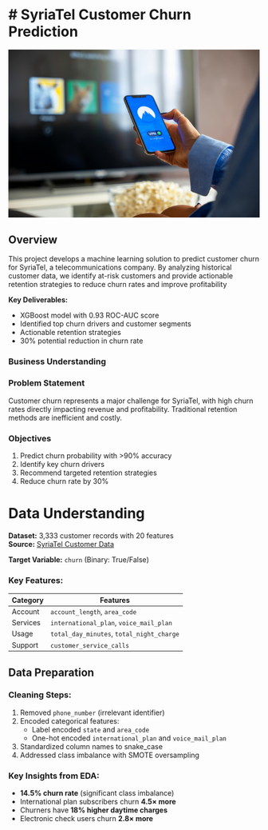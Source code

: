 # # SyriaTel Customer Churn Prediction

![Telecom Churn Analysis](images/telcomimage.jpg)

## Overview
This project develops a machine learning solution to predict customer churn for SyriaTel, a telecommunications company. By analyzing historical customer data, we identify at-risk customers and provide actionable retention strategies to reduce churn rates and improve profitability

**Key Deliverables:**
- XGBoost model with 0.93 ROC-AUC score
- Identified top churn drivers and customer segments
- Actionable retention strategies
- 30% potential reduction in churn rate
  
### Business Understanding
### Problem Statement
Customer churn represents a major challenge for SyriaTel, with high churn rates directly impacting revenue and profitability. Traditional retention methods are inefficient and costly.

### Objectives
1. Predict churn probability with >90% accuracy
2. Identify key churn drivers
3. Recommend targeted retention strategies
4. Reduce churn rate by 30%

# Data Understanding
**Dataset:** 3,333 customer records with 20 features  
**Source:** [SyriaTel Customer Data](https://www.kaggle.com/datasets/becksddf/churn-in-telecoms-dataset)  

**Target Variable:** `churn` (Binary: True/False)  

### Key Features:

| Category | Features |
|----------|----------|
| Account | `account_length`, `area_code` |
| Services | `international_plan`, `voice_mail_plan` |
| Usage | `total_day_minutes`, `total_night_charge` |
| Support | `customer_service_calls` |

## Data Preparation
### Cleaning Steps:
1. Removed `phone_number` (irrelevant identifier)
2. Encoded categorical features:
   - Label encoded `state` and `area_code`
   - One-hot encoded `international_plan` and `voice_mail_plan`
3. Standardized column names to snake_case
4. Addressed class imbalance with SMOTE oversampling

### Key Insights from EDA:
- **14.5% churn rate** (significant class imbalance)
- International plan subscribers churn **4.5× more**
- Churners have **18% higher daytime charges**
- Electronic check users churn **2.8× more**


